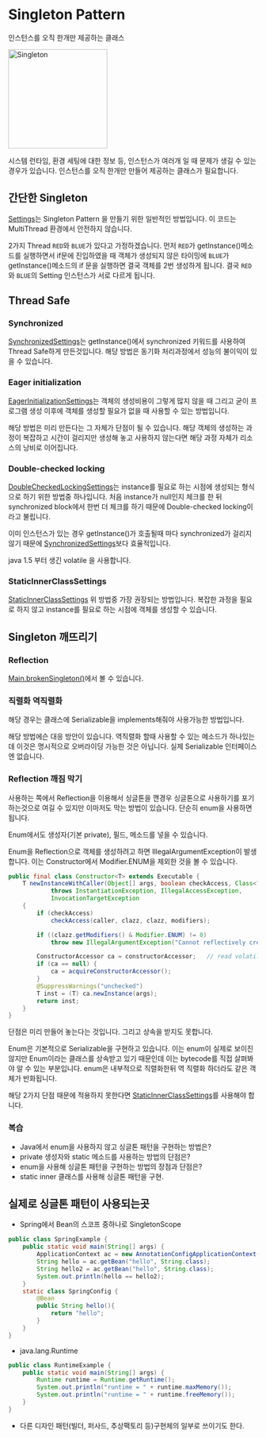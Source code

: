 # Singleton Pattern

인스턴스를 오직 한개만 제공하는 클래스

<img width="200" alt="Singleton" src="https://user-images.githubusercontent.com/65374355/177692937-acb5d3dc-89ca-4e1f-8b58-73d5b5a45374.png">

시스템 런타임, 환경 세팅에 대한 정보 등, 인스턴스가 여러개 일 때 문제가 생길 수 있는 경우가 있습니다. 인스턴스를 오직 한개만 만들어 제공하는 클래스가 필요합니다.

## 간단한 Singleton

[Settings](./Settings.java)는 Singleton Pattern 을 만들기 위한 일반적인 방법입니다. 이 코드는 MultiThread 환경에서 안전하지 않습니다.

2가지 Thread `RED`와 `BLUE`가 있다고 가정하겠습니다. 먼저 `RED`가 getInstance()메소드를 실행하면서 if문에 진입하였을 때 객체가 생성되지 않은 타이밍에 `BLUE`가 getInstance()메소드의 if 문을 실행하면 결국 객체를 2번 생성하게 됩니다. 결국 `RED`와 `BLUE`의 Setting 인스턴스가 서로 다르게 됩니다.

## Thread Safe

### Synchronized

[SynchronizedSettings](./SynchronizedSettings.java)는 getInstance()에서 synchronized 키워드를 사용하여 Thread Safe하게 만든것입니다.
해당 방법은 동기화 처리과정에서 성능의 불이익이 있을 수 있습니다.

### Eager initialization

[EagerInitializationSettings](./EagerInitializationSettings.java)는 객체의 생성비용이 그렇게 많지 않을 때 그리고 굳이 프로그램 생성 이후에 객체를 생성할 필요가 없을 때 사용할 수 있는 방법입니다.

해당 방법은 미리 만든다는 그 자체가 단점이 될 수 있습니다. 해당 객체의 생성하는 과정이 복잡하고 시간이 걸리지만 생성해 놓고 사용하지 않는다면 해당 과정 자체가 리소스의 낭비로 이어집니다.

### Double-checked locking

[DoubleCheckedLockingSettings](./DoubleCheckedLockingSettings.java)는 instance를 필요로 하는 시점에 생성되는 형식으로 하기 위한 방법중 하나입니다. 처음 instance가 null인지 체크를 한 뒤 synchronized block에서 한번 더 체크를 하기 때문에 Double-checked locking이라고 불립니다.

이미 인스턴스가 있는 경우 getInstance()가 호출될때 마다 synchronized가 걸리지 않기 때문에 [SynchronizedSettings](./SynchronizedSettings.java)보다 효율적입니다.

java 1.5 부터 생긴 volatile 을 사용합니다.

### StaticInnerClassSettings

[StaticInnerClassSettings](./StaticInnerClassSettings.java) 위 방법중 가장 권장되는 방법입니다. 복잡한 과정을 필요로 하지 않고 instance를 필요로 하는 시점에 객체를 생성할 수 있습니다.

## Singleton 깨뜨리기

### Reflection

[Main.brokenSingleton()](./Main.java)에서 볼 수 있습니다.

### 직렬화 역직렬화

해당 경우는 클래스에 Serializable을 implements해줘야 사용가능한 방법입니다.

해당 방법에슨 대응 방안이 있습니다. 역직렬화 할때 사용할 수 있는 메소드가 하나있는데 이것은 명시적으로 오버라이딩 가능한 것은 아닙니다. 실제 Serializable 인터페이스엔 없습니다.

### Reflection 깨짐 막기
사용하는 쪽에서 Reflection을 이용해서 싱글톤을 깬경우 싱글톤으로 사용하기를 포기하는것으로 여길 수 있지만 이마저도 막는 방법이 있습니다. 단순히 enum을 사용하면 됩니다.

Enum에서도 생성자(기본 private), 필드, 메소드를 넣을 수 있습니다.

Enum을 Reflection으로 객체를 생성하려고 하면 IllegalArgumentException이 발생합니다. 이는 Constructor에서 Modifier.ENUM을 제외한 것을 볼 수 있습니다.
```java
public final class Constructor<T> extends Executable {
    T newInstanceWithCaller(Object[] args, boolean checkAccess, Class<?> caller)
            throws InstantiationException, IllegalAccessException,
            InvocationTargetException
    {
        if (checkAccess)
            checkAccess(caller, clazz, clazz, modifiers);

        if ((clazz.getModifiers() & Modifier.ENUM) != 0)
            throw new IllegalArgumentException("Cannot reflectively create enum objects");

        ConstructorAccessor ca = constructorAccessor;   // read volatile
        if (ca == null) {
            ca = acquireConstructorAccessor();
        }
        @SuppressWarnings("unchecked")
        T inst = (T) ca.newInstance(args);
        return inst;
    }
}
```

단점은 미리 만들어 놓는다는 것입니다. 그리고 상속을 받지도 못합니다.

Enum은 기본적으로 Serializable을 구현하고 있습니다. 이는 enum이 실제로 보이진 않지만 Enum이라는 클래스를 상속받고 있기 때문인데 이는 bytecode를 직접 살펴봐야 알 수 있는 부분입니다. enum은 내부적으로 직렬화한뒤 역 직렬화 하더라도 같은 객체가 반화됩니다.

해당 2가지 단점 때문에 적용하지 못한다면 [StaticInnerClassSettings](./StaticInnerClassSettings.java)를 사용해야 합니다.

### 복습
- Java에서 enum을 사용하지 않고 싱글톤 패턴을 구현하는 방법은?
- private 생성자와 static 메소드를 사용하는 방법의 단점은?
- enum을 사용해 싱글톤 패턴을 구현하는 방법의 장점과 단점은?
- static inner 클래스를 사용해 싱글톤 패턴을 구현.

## 실제로 싱글톤 패턴이 사용되는곳

- Spring에서 Bean의 스코프 중하나로 SingletonScope
```java
public class SpringExample {
    public static void main(String[] args) {
        ApplicationContext ac = new AnnotationConfigApplicationContext(SpringConfig.class);
        String hello = ac.getBean("hello", String.class);
        String hello2 = ac.getBean("hello", String.class);
        System.out.println(hello == hello2);
    }
    static class SpringConfig {
        @Bean
        public String hello(){
            return "hello";
        }
    }
}
```
- java.lang.Runtime
```java
public class RuntimeExample {
    public static void main(String[] args) {
        Runtime runtime = Runtime.getRuntime();
        System.out.println("runtime = " + runtime.maxMemory());
        System.out.println("runtime = " + runtime.freeMemory());
    }
}
```
- 다른 디자인 패턴(빌더, 퍼사드, 추상팩토리 등)구현체의 일부로 쓰이기도 한다.
